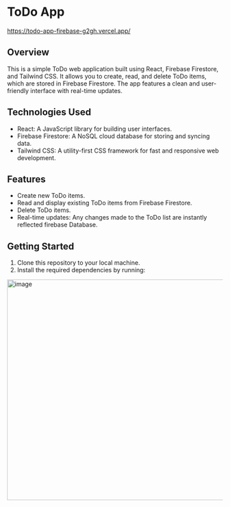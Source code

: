 # ToDo App
https://todo-app-firebase-g2gh.vercel.app/
## Overview
This is a simple ToDo web application built using React, Firebase Firestore, and Tailwind CSS. It allows you to create, read, and delete ToDo items, which are stored in Firebase Firestore. The app features a clean and user-friendly interface with real-time updates.

## Technologies Used
- React: A JavaScript library for building user interfaces.
- Firebase Firestore: A NoSQL cloud database for storing and syncing data.
- Tailwind CSS: A utility-first CSS framework for fast and responsive web development.

## Features
- Create new ToDo items.
- Read and display existing ToDo items from Firebase Firestore.
- Delete ToDo items.
- Real-time updates: Any changes made to the ToDo list are instantly reflected firebase Database.

## Getting Started
1. Clone this repository to your local machine.
2. Install the required dependencies by running:

<img width="516" alt="image" src="https://github.com/arnabpal16/Todo_App_Firebase/assets/109953155/1aee2ad7-1090-4b94-acad-d19ec8797a24">
